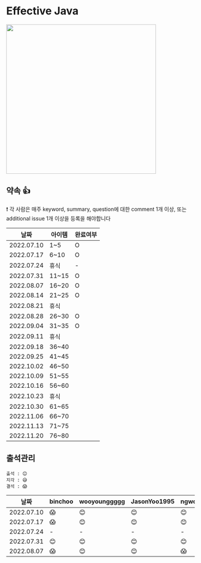 # Effective Java

<img src="https://user-images.githubusercontent.com/19742896/177043817-4a5b7885-1abb-4115-a81b-b28866e9036c.png" width="400"/>

## 약속 👍
❗ 각 사람은 매주 keyword, summary, question에 대한 comment 1개 이상, 또는 additional issue 1개 이상을 등록을 해야합니다

|날짜|아이템|완료여부|
|------|---|---|
|2022.07.10|1~5|O|
|2022.07.17|6~10|O|
|2022.07.24|휴식|-|
|2022.07.31|11~15|O|
|2022.08.07|16~20|O|
|2022.08.14|21~25|O|
|2022.08.21|휴식||
|2022.08.28|26~30|O|
|2022.09.04|31~35|O|
|2022.09.11|휴식||
|2022.09.18|36~40||
|2022.09.25|41~45||
|2022.10.02|46~50||
|2022.10.09|51~55||
|2022.10.16|56~60||
|2022.10.23|휴식||
|2022.10.30|61~65||
|2022.11.06|66~70||
|2022.11.13|71~75||
|2022.11.20|76~80||

## 출석관리

```
출석 : 😊
지각 : 😅
결석 : 😱
```

|날짜|binchoo|wooyounggggg|JasonYoo1995|ngwoon|
|---|---|---|---|---|
|2022.07.10|😱|😊|😊|😊|
|2022.07.17|😱|😊|😊|😊|
|2022.07.24|-|-|-|-|
|2022.07.31|😊|😊|😊|😊|
|2022.08.07|😱|😊|😊|😱|

